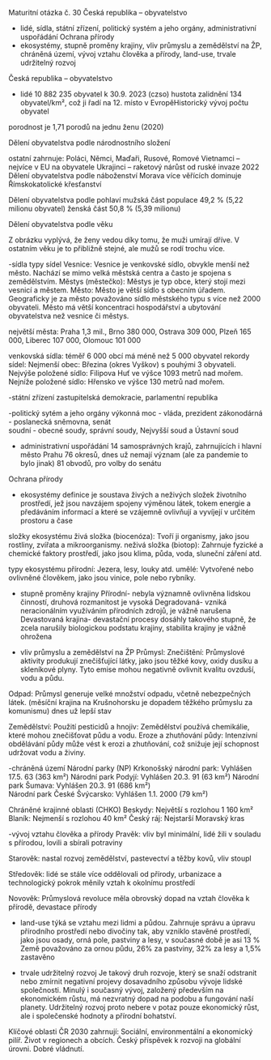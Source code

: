 Maturitní otázka č. 30
Česká republika  – obyvatelstvo
- lidé, sídla, státní zřízení, politický systém a jeho orgány, administrativní uspořádání
Ochrana přírody
- ekosystémy, stupně proměny krajiny, vliv průmyslu a zemědělství na ŽP, chráněná území, vývoj vztahu člověka a přírody, land-use, trvale udržitelný rozvoj


Česká republika  – obyvatelstvo

- lidé
10 882 235 obyvatel k 30.9. 2023 (czso)
hustota zalidnění  134 obyvatel/km², což ji řadí na 12. místo v EvropěHistorický vývoj počtu obyvatel








porodnost je 1,71 porodů na jednu ženu (2020) 

Dělení obyvatelstva podle národnostního složení

  





ostatní zahrnuje: Poláci, Němci, Maďaři, Rusové, Romové
                           Vietnamci – nejvíce v EU na obyvatele
               Ukrajinci – raketový nárůst od ruské invaze 2022
Dělení obyvatelstva podle náboženství
Morava více věřících
dominuje Římskokatolické křesťanství













Dělení obyvatelstva podle pohlaví
mužská část populace 49,2 % (5,22 milionu obyvatel)
ženská část 50,8 % (5,39 milionu) 





Dělení obyvatelstva podle věku










Z obrázku vyplývá, že ženy vedou díky tomu, že muži umírají dříve. 
V ostatním věku je to přibližně stejné, ale mužů se rodí trochu více.











-sídla 
typy sídel
Vesnice: Vesnice je venkovské sídlo, obvykle menší než město. Nachází se mimo velká městská centra a často je spojena s zemědělstvím. 
Městys (městečko): Městys je typ obce, který stojí mezi vesnicí a městem. 
Město: Město je větší sídlo s obecním úřadem. 
Geograficky je za město považováno sídlo městského typu s více než 2000 obyvateli.
Město má větší koncentraci hospodářství a ubytování obyvatelstva než vesnice či městys.

největší města: Praha 1,3 mil., Brno 380 000, Ostrava 309 000, Plzeň 165 000, 
             Liberec 107 000, Olomouc 101 000  

venkovská sídla: téměř 6 000 obcí má méně než 5 000 obyvatel
rekordy sídel:
Nejmenší obec: Březina (okres Vyškov) s pouhými 3 obyvateli. 
Nejvýše položené sídlo: Filipova Huť ve výšce 1093 metrů nad mořem. 
Nejníže položené sídlo: Hřensko ve výšce 130 metrů nad mořem. 

-státní zřízení
 zastupitelská demokracie, parlamentní republika 


-politický sytém a jeho orgány
výkonná moc - vláda, prezident 
zákonodárná - poslanecká sněmovna, senát  
soudní - obecné soudy, správní soudy, Nejvyšší soud a Ústavní soud


- administrativní uspořádání
14 samosprávných krajů, zahrnujících i hlavní město Prahu 
76 okresů, dnes už nemají význam (ale za pandemie to bylo jinak) 
81 obvodů, pro volby do senátu




Ochrana přírody

- ekosystémy
definice
je soustava živých a neživých složek životního prostředí, jež jsou navzájem spojeny výměnou látek, tokem energie a předáváním informací a které se vzájemně ovlivňují a vyvíjejí v určitém prostoru a čase 


složky ekosystému 
živá složka (biocenóza): Tvoří ji organismy, jako jsou rostliny, zvířata a mikroorganismy. 
neživá složka (biotop): Zahrnuje fyzické a chemické faktory prostředí, jako jsou klima, půda, voda, sluneční záření atd. 


typy ekosystému
přírodní: Jezera, lesy, louky atd. 
umělé: Vytvořené nebo ovlivněné člověkem, jako jsou vinice, pole nebo rybníky. 


- stupně proměny krajiny
Přírodní- nebyla významně ovlivněna lidskou činností, druhová rozmanitost je vysoká
Degradovaná- vzniká neracionálním využíváním přírodních zdrojů, je vážně narušena
Devastovaná krajina- devastační procesy dosáhly takového stupně, že zcela narušily biologickou podstatu krajiny, stabilita krajiny je vážně ohrožena 


- vliv průmyslu a zemědělství na ŽP
Průmysl: 
Znečištění: Průmyslové aktivity produkují znečišťující látky, jako jsou těžké kovy, oxidy dusíku a skleníkové plyny. Tyto emise mohou negativně ovlivnit kvalitu ovzduší, vodu a půdu. 

Odpad: Průmysl generuje velké množství odpadu, včetně nebezpečných látek. 
(měsíční krajina na Krušnohorsku je dopadem těžkého průmyslu za komunismu) dnes už lepší stav

Zemědělství: 
Použití pesticidů a hnojiv: Zemědělství používá chemikálie, které mohou znečišťovat půdu a vodu. 
Eroze a zhutňování půdy: Intenzivní obdělávání půdy může vést k erozi a zhutňování, což snižuje její schopnost udržovat vodu a živiny. 




-chráněná území
Národní parky (NP) 
Krkonošský národní park: Vyhlášen 17.5. 63  (363 km²) 
Národní park Podyjí: Vyhlášen 20.3. 91 (63 km²) 
Národní park Šumava: Vyhlášen 20.3. 91 (686 km²)  
Národní park České Švýcarsko: Vyhlášen 1.1. 2000 (79 km²) 



Chráněné krajinné oblasti (CHKO) 
Beskydy: Největší s rozlohou 1 160 km² 
Blaník: Nejmenší s rozlohou 40 km² 
Český ráj: Nejstarší
Moravský kras


-vývoj vztahu člověka a přírody
Pravěk: vliv byl minimální, lidé žili v souladu s přírodou, lovili a sbírali potraviny 

Starověk: nastal rozvoj zemědělství, pastevectví a těžby kovů, vliv stoupl 

Středověk: lidé se stále více oddělovali od přírody, urbanizace a technologický pokrok                  měnily vztah k okolnímu prostředí 

Novověk: Průmyslová revoluce měla obrovský dopad na vztah člověka k přírodě, devastace přírody 


- land-use
týká se vztahu mezi lidmi a půdou. Zahrnuje správu a úpravu přírodního prostředí nebo divočiny tak, aby vzniklo stavěné prostředí, jako jsou osady, orná pole, pastviny a lesy, v současné době je asi 13 %  Země považováno za ornou půdu, 26%  za pastviny, 32%  za lesy a 1,5% zastavěno 

 
- trvale udržitelný rozvoj
Je takový druh rozvoje, který se snaží odstranit nebo zmírnit negativní projevy dosavadního způsobu vývoje lidské společnosti. Minulý i současný vývoj, založený především na ekonomickém růstu, má nezvratný dopad na podobu a fungování naší planety. Udržitelný rozvoj proto nebere v potaz pouze ekonomický růst, ale i společenské hodnoty a přírodní bohatství. 


Klíčové oblasti ČR 2030 zahrnují:
Sociální, environmentální a ekonomický pilíř. 
Život v regionech a obcích. 
Český příspěvek k rozvoji na globální úrovni. 
Dobré vládnutí. 